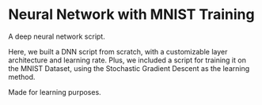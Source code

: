 # Neural Network with MNIST Training
A deep neural network script.

Here, we built a DNN script from scratch, with a customizable layer architecture and learning rate.
Plus, we included a script for training it on the MNIST Dataset, using the Stochastic Gradient Descent
as the learning method.

Made for learning purposes.




